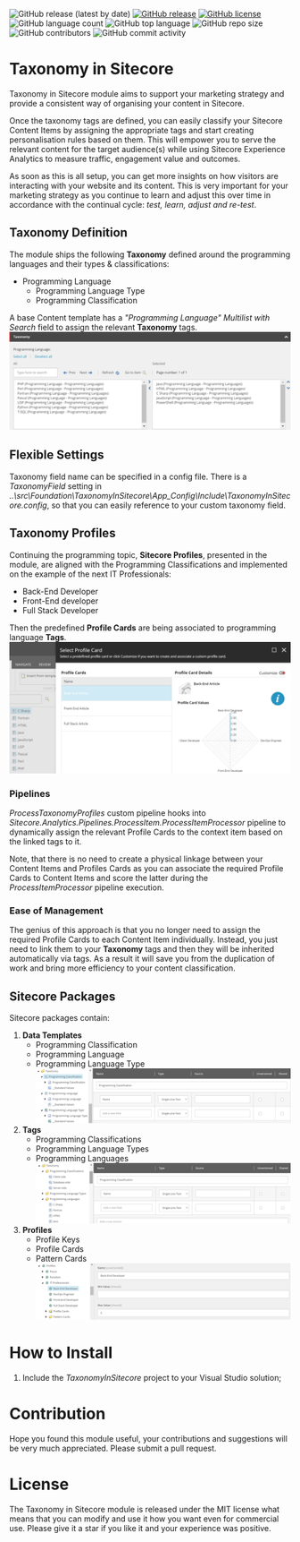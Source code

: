 ![GitHub release (latest by date)](https://img.shields.io/github/v/release/kate-orlova/taxonomy-in-sitecore)
[![GitHub release](https://img.shields.io/github/release-date/kate-orlova/taxonomy-in-sitecore.svg?style=flat)](https://github.com/kate-orlova/taxonomy-in-sitecore/releases/tag/v1.0)
[![GitHub license](https://img.shields.io/github/license/kate-orlova/taxonomy-in-sitecore.svg)](https://github.com/kate-orlova/taxonomy-in-sitecore/blob/master/LICENSE)
![GitHub language count](https://img.shields.io/github/languages/count/kate-orlova/taxonomy-in-sitecore.svg?style=flat)
![GitHub top language](https://img.shields.io/github/languages/top/kate-orlova/taxonomy-in-sitecore.svg?style=flat)
![GitHub repo size](https://img.shields.io/github/repo-size/kate-orlova/taxonomy-in-sitecore.svg?style=flat)
![GitHub contributors](https://img.shields.io/github/contributors/kate-orlova/taxonomy-in-sitecore)
![GitHub commit activity](https://img.shields.io/github/commit-activity/y/kate-orlova/taxonomy-in-sitecore)

# Taxonomy in Sitecore
Taxonomy in Sitecore module aims to support your marketing strategy and provide a consistent way of organising your content in Sitecore.

Once the taxonomy tags are defined, you can easily classify your Sitecore Content Items by assigning the appropriate tags and start creating personalisation rules based on them. This will empower you to serve the relevant content for the target audience(s) while using Sitecore Experience Analytics to measure traffic, engagement value and outcomes.

As soon as this is all setup, you can get more insights on how visitors are interacting with your website and its content. This is very important for your marketing strategy as you continue to learn and adjust this over time in accordance with the continual cycle: _test, learn, adjust and re-test_. 

## Taxonomy Definition
The module ships the following **Taxonomy** defined around the programming languages and their types & classifications:

- Programming Language
     - Programming Language Type
     - Programming Classification

A base Content template has a _"Programming Language" Multilist with Search_ field to assign the relevant **Taxonomy** tags.
![Taxonomy Field](/assets/taxonomy%20field.png)

## Flexible Settings
Taxonomy field name can be specified in a config file. There is a _TaxonomyField_ setting in _..\src\Foundation\TaxonomyInSitecore\App_Config\Include\TaxonomyInSitecore.config_, so that you can easily reference to your custom taxonomy field.


## Taxonomy Profiles
Continuing the programming topic, **Sitecore Profiles**, presented in the module, are aligned with the Programming Classifications and implemented on the example of the next IT Professionals:
- Back-End Developer
- Front-End developer
- Full Stack Developer

Then the predefined **Profile Cards** are being associated to programming language **Tags**. ![Tag Profile Card](/assets/tag%20profile%20card.png)

### Pipelines
_ProcessTaxonomyProfiles_ custom pipeline hooks into _Sitecore.Analytics.Pipelines.ProcessItem.ProcessItemProcessor_ pipeline to dynamically assign the relevant Profile Cards to the context item based on the linked tags to it.

Note, that there is no need to create a physical linkage between your Content Items and Profiles Cards as you can associate the required Profile Cards to Content Items and score the latter during the _ProcessItemProcessor_ pipeline execution.

### Ease of Management
The genius of this approach is that you no longer need to assign the required Profile Cards to each Content Item individually. Instead, you just need to link them to your **Taxonomy** tags and then they will be inherited automatically via tags. As a result it will save you from the duplication of work and bring more efficiency to your content classification.

## Sitecore Packages
Sitecore packages contain:

1. **Data Templates**
   - Programming Classification
   - Programming Language
   - Programming Language Type
![Data Templates](/assets/data%20templates.png)
2. **Tags**
   - Programming Classifications
   - Programming Language Types
   - Programming Languages
![Tags](/assets/tags.png)
3. **Profiles**
   - Profile Keys
   - Profile Cards
   - Pattern Cards
![Profiles](/assets/profiles.png)

# How to Install
1. Include the _TaxonomyInSitecore_ project to your Visual Studio solution;

# Contribution
Hope you found this module useful, your contributions and suggestions will be very much appreciated. Please submit a pull request.

# License
The Taxonomy in Sitecore module is released under the MIT license what means that you can modify and use it how you want even for commercial use. Please give it a star if you like it and your experience was positive.
